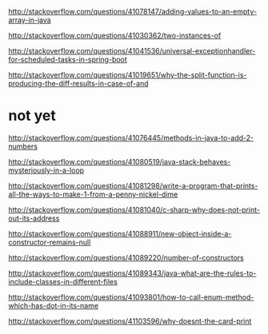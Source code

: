 http://stackoverflow.com/questions/41078147/adding-values-to-an-empty-array-in-java

http://stackoverflow.com/questions/41030362/two-instances-of

http://stackoverflow.com/questions/41041536/universal-exceptionhandler-for-scheduled-tasks-in-spring-boot

http://stackoverflow.com/questions/41019651/why-the-split-function-is-producing-the-diff-results-in-case-of-and

not yet
====

http://stackoverflow.com/questions/41076445/methods-in-java-to-add-2-numbers

http://stackoverflow.com/questions/41080519/java-stack-behaves-mysteriously-in-a-loop

http://stackoverflow.com/questions/41081298/write-a-program-that-prints-all-the-ways-to-make-1-from-a-penny-nickel-dime

http://stackoverflow.com/questions/41081040/c-sharp-why-does-not-print-out-its-address

http://stackoverflow.com/questions/41088911/new-object-inside-a-constructor-remains-null

http://stackoverflow.com/questions/41089220/number-of-constructors

http://stackoverflow.com/questions/41089343/java-what-are-the-rules-to-include-classes-in-different-files

http://stackoverflow.com/questions/41093801/how-to-call-enum-method-which-has-dot-in-its-name

http://stackoverflow.com/questions/41103596/why-doesnt-the-card-print